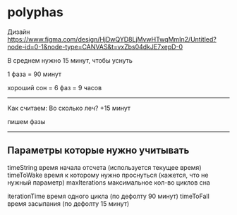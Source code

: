 # polyphas

Дизайн https://www.figma.com/design/HjDwQYD8LjMvwHTwqMmIn2/Untitled?node-id=0-1&node-type=CANVAS&t=vxZbs04dkJE7xepD-0


В среднем нужно 15 минут, чтобы уснуть

1 фаза = 90 минут

хороший сон = 6 фаз = 9 часов

____
Как считаем:
Во сколько леч?
+15 минут

пишем фазы


____
## Параметры которые нужно учитывать
timeString время начала отсчета (используется текущее время)
timeToWake время к которому нужно проснуться (кажется, что не нужный параметр)
maxIterations максимальное кол-во циклов сна

iterationTime время одного цикла (по дефолту 90 минут)
timeToFall время засыпания (по дефолту 15 минут)

